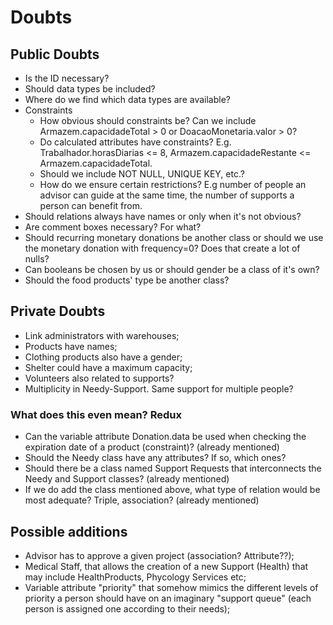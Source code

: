 # Doubts
## Public Doubts
- Is the ID necessary?
- Should data types be included? 
- Where do we find which data types are available?
- Constraints
	- How obvious should constraints be? Can we include Armazem.capacidadeTotal > 0 or DoacaoMonetaria.valor > 0?
	- Do calculated attributes have constraints? E.g. Trabalhador.horasDiarias <= 8, Armazem.capacidadeRestante <= Armazem.capacidadeTotal.
	- Should we include NOT NULL, UNIQUE KEY, etc.?
	- How do we ensure certain restrictions? E.g number of people an advisor can guide at the same time, the number of supports a person can benefit from.
- Should relations always have names or only when it's not obvious?
- Are comment boxes necessary? For what?
- Should recurring monetary donations be another class or should we use the monetary donation with frequency=0? Does that create a lot of nulls?
- Can booleans be chosen by us or should gender be a class of it's own?
- Should the food products' type be another class?


## Private Doubts
- Link administrators with warehouses;
- Products have names;
- Clothing products also have a gender;
- Shelter could have a maximum capacity;
- Volunteers also related to supports?
- Multiplicity in Needy-Support. Same support for multiple people?


### What does this even mean? Redux
- Can the variable attribute Donation.data be used when checking the expiration date of a product (constraint)? (already mentioned)
- Should the Needy class have any attributes? If so, which ones?
- Should there be a class named Support Requests that interconnects the Needy and Support classes? (already mentioned)
- If we do add the class mentioned above, what type of relation would be most adequate? Triple, association? (already mentioned)

## Possible additions
- Advisor has to approve a given project (association? Attribute??);
- Medical Staff, that allows the creation of a new Support (Health) that may include HealthProducts, Phycology Services etc;
- Variable attribute "priority" that somehow mimics the different levels of priority a person should have on an imaginary "support queue" (each person is assigned one according to their needs);